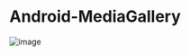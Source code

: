# Android-MediaGallery

![image](https://user-images.githubusercontent.com/35882061/45365026-93341580-b616-11e8-8b2e-e4b0cb5b8353.gif)
